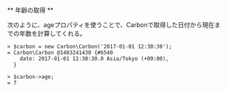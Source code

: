 ** 年齢の取得 **

次のように、ageプロパティを使うことで、Carbonで取得した日付から現在までの年数を計算してくれる。

```
> $carbon = new Carbon\Carbon('2017-01-01 12:30:30');
= Carbon\Carbon @1483241430 {#6540
    date: 2017-01-01 12:30:30.0 Asia/Tokyo (+09:00),
  }

> $carbon->age;
= 7
```
